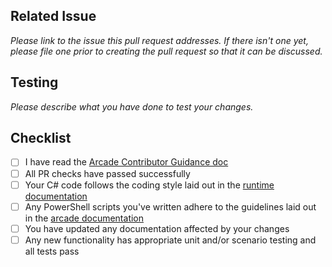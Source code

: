 ## Related Issue
*Please link to the issue this pull request addresses. If there isn't one yet, please file one
prior to creating the pull request so that it can be discussed.*

## Testing
*Please describe what you have done to test your changes.*

## Checklist
- [ ] I have read the [Arcade Contributor Guidance doc](https://github.com/dotnet/arcade/blob/master/Documentation/Policy/ArcadeContributorGuidance.md)
- [ ] All PR checks have passed successfully
- [ ] Your C# code follows the coding style laid out in the [runtime documentation](https://github.com/dotnet/runtime/blob/master/docs/coding-guidelines/coding-style.md)
- [ ] Any PowerShell scripts you've written adhere to the guidelines laid out in the [arcade documentation](https://github.com/dotnet/arcade/blob/master/Documentation/Policy/PowershellBestPractices.md)
- [ ] You have updated any documentation affected by your changes
- [ ] Any new functionality has appropriate unit and/or scenario testing and all tests pass